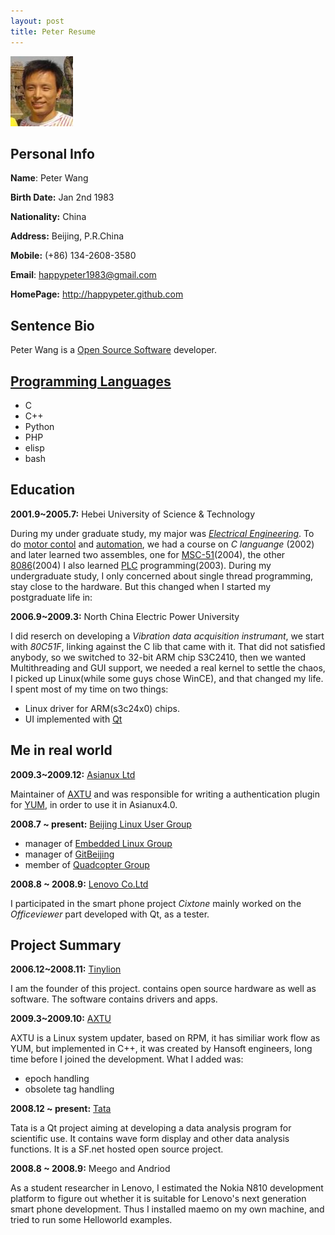 ```yaml
---
layout: post
title: Peter Resume
--- 
```

<img src="./images/peter.jpg" alt="Peter Face" />

## Personal Info

**Name**: Peter Wang

**Birth Date:** Jan 2nd 1983

**Nationality:** China

**Address:** Beijing, P.R.China

**Mobile:** (+86) 134-2608-3580

**Email**: happypeter1983@gmail.com

**HomePage:** <http://happypeter.github.com>

## Sentence Bio

Peter Wang is a [Open Source Software][oss] developer. 

[oss]:http://en.wikipedia.org/wiki/Open_source

## [Programming Languages][languanges]

 - C
 - C++
 - Python
 - PHP
 - elisp
 - bash

## Education

__2001.9~2005.7:__ Hebei University of Science & Technology

During my under graduate study, my major was [_Electrical
Engineering_][electricalengineering]. To do [motor contol][motor] and
[automation][automation], we had a course on _C languange_ (2002) and later
learned two assembles, one for [MSC-51][mcs51](2004), the other
[8086][8086](2004) I also learned [PLC][plc] programming(2003).  During my
undergraduate study, I only concerned about single thread programming, stay
close to the hardware. But this changed when I started my postgraduate life in:

__2006.9~2009.3:__ North China Electric Power University

I did reserch on developing a _Vibration data acquisition instrumant_, we
start with _80C51F_, linking against the C lib that came with it. That did
not satisfied anybody, so we switched to 32-bit ARM chip S3C2410, then we
wanted  Multithreading and GUI support, we needed a real kernel to
settle the chaos, I picked up Linux(while some guys chose WinCE), and that
changed my life. I spent most of my time on two things:

 - Linux driver for ARM(s3c24x0) chips.  
 - UI implemented with [Qt](http://qt.nokia.com/)

## Me in real world

__2009.3~2009.12:__ [Asianux Ltd][asianux]

Maintainer of [AXTU][axtu] and was responsible for writing a authentication plugin for
[YUM][yum], in order to use it in Asianux4.0.

__2008.7 ~ present:__ [Beijing Linux User Group][blug]

 - manager of [Embedded Linux Group][elg]
 - manager of [GitBeijing][gitbeijing]
 - member of  [Quadcopter Group][quad]

__2008.8 ~ 2008.9:__ [Lenovo Co.Ltd][lenovo]

I participated in the smart phone project _Cixtone_ mainly worked on the
_Officeviewer_ part developed with Qt, as a tester. 

## Project Summary

__2006.12~2008.11:__ [Tinylion][tinylion]

I am the founder of this project.
contains open source hardware as well as software. The software
contains drivers and apps.

__2009.3~2009.10:__ [AXTU][axtu]

AXTU is a Linux system updater, based on RPM, it has similiar work
flow as YUM, but implemented in C++, it was created by Hansoft engineers, long
time before I joined the development. What I added was:
 
 - epoch handling
 - obsolete tag handling

__2008.12 ~ present:__ [Tata][tata]

Tata is a Qt project aiming at developing a data analysis program for
scientific use. It contains wave form display and other data analysis
functions. It is a SF.net hosted open source project.

__2008.8 ~ 2008.9:__ Meego and Andriod

As a student researcher in Lenovo, I  estimated the Nokia
N810 development platform to figure out whether it is suitable for
Lenovo's next generation smart phone development. Thus I installed
maemo on my own machine, and tried to run some Helloworld examples. 


[asianux]: http://www.asianux.com
[plc]: http://en.wikipedia.org/wiki/Programmable_logic_controller
[blug]: http://www.beijinglug.org/en/index.php
[lenovo]: http://www.lenovo.com/us/en/#ss
[elg]:http://www.beijinglug.org/en/index.php?option=com_groupjive&action=gj.core.groups.showgroup&groupid=22&Itemid=134
[gitbeijing]: http://happypeter.github.com/GitBeijing/
[quad]:http://www.beijinglug.org/en/index.php?option=com_groupjive&action=gj.core.groups.showgroup&groupid=8&Itemid=134
[electricalengineering]:http://en.wikipedia.org/wiki/Electrical_engineering
[automation]:http://en.wikipedia.org/wiki/Automation
[mcs51]:http://en.wikipedia.org/wiki/Intel_MCS-51
[8086]:http://en.wikipedia.org/wiki/Intel_8086
[motor]:http://en.wikipedia.org/wiki/Electric_motor
[axtu]:http://happypeter.github.com/axtu/
[yum]:http://yum.baseurl.org/
[Tinylion]:http://happypeter.github.com/tinylion
[tata]:http://happypeter.github.com/tata/
[languanges]:http://happypeter.github.com/work/languages.html

